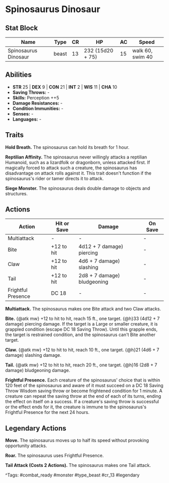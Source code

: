# Spinosaurus Dinosaur

## Stat Block

| Name | Type | CR | HP | AC | Speed |
|------|------|----|----|----|-------|
| Spinosaurus Dinosaur | beast | 13 | 232 (15d20 + 75) | 15 | walk 60, swim 40 |

## Abilities

- **STR** 25 | **DEX** 9 | **CON** 21 | **INT** 2 | **WIS** 11 | **CHA** 10
- **Saving Throws:** -  
- **Skills:** Perception ++5  
- **Damage Resistances:** -  
- **Condition Immunities:** -  
- **Senses:** -  
- **Languages:** -

## Traits

**Hold Breath.** The spinosaurus can hold its breath for 1 hour.

**Reptilian Affinity.** The spinosaurus never willingly attacks a reptilian Humanoid, such as a lizardfolk or dragonborn, unless attacked first. If magically forced to attack such a creature, the spinosaurus has disadvantage on attack rolls against it. This trait doesn't function if the spinosaurus's rider or tamer directs it to attack.

**Siege Monster.** The spinosaurus deals double damage to objects and structures.


## Actions

| Action | Hit or Save | Damage | On Save |
|--------|--------------|--------|----------|
| Multiattack | - | - | - |
| Bite | +12 to hit | 4d12 + 7 damage) piercing | - |
| Claw | +12 to hit | 4d6 + 7 damage) slashing | - |
| Tail | +12 to hit | 2d8 + 7 damage) bludgeoning | - |
| Frightful Presence | DC 18 | - | - |

**Multiattack.** The spinosaurus makes one Bite attack and two Claw attacks.

**Bite.** {@atk mw} +12 to hit to hit, reach 15 ft., one target. {@h}33 (4d12 + 7 damage) piercing damage. If the target is a Large or smaller creature, it is grappled condition (escape DC 18 Saving Throw). Until this grapple ends, the target is restrained condition, and the spinosaurus can't Bite another target.

**Claw.** {@atk mw} +12 to hit to hit, reach 10 ft., one target. {@h}21 (4d6 + 7 damage) slashing damage.

**Tail.** {@atk mw} +12 to hit to hit, reach 20 ft., one target. {@h}16 (2d8 + 7 damage) bludgeoning damage.

**Frightful Presence.** Each creature of the spinosaurus' choice that is within 120 feet of the spinosaurus and aware of it must succeed on a DC 18 Saving Throw Wisdom saving throw or become frightened condition for 1 minute. A creature can repeat the saving throw at the end of each of its turns, ending the effect on itself on a success. If a creature's saving throw is successful or the effect ends for it, the creature is immune to the spinosaurus's Frightful Presence for the next 24 hours.

## Legendary Actions

**Move.** The spinosaurus moves up to half its speed without provoking opportunity attacks.

**Roar.** The spinosaurus uses Frightful Presence.

**Tail Attack (Costs 2 Actions).** The spinosaurus makes one Tail attack.



^Tags: #combat_ready #monster #type_beast #cr_13 #legendary